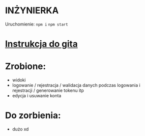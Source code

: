 # INŻYNIERKA 
Uruchomienie:
    ```
    npm i
    ```
    ```
    npm start
    ```

# [Instrukcja do gita](https://github.com/krystiancz21/Inzynierka/blob/main/git_guide.md)

# Zrobione:
 * widoki 
 * logowanie / rejestracja / walidacja danych podczas logowania i rejestracji / generowanie tokenu itp
 * edycja i usuwanie konta
 

# Do zorbienia:
 * dużo xd
